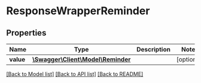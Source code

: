# ResponseWrapperReminder

## Properties
Name | Type | Description | Notes
------------ | ------------- | ------------- | -------------
**value** | [**\Swagger\Client\Model\Reminder**](Reminder.md) |  | [optional] 

[[Back to Model list]](../../README.md#documentation-for-models) [[Back to API list]](../../README.md#documentation-for-api-endpoints) [[Back to README]](../../README.md)

